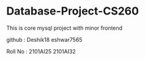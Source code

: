 # Database-Project-CS260
This is core mysql project with minor frontend 


github : Deshik18 eshwar7565


Roll No : 2101AI25 2101AI32

